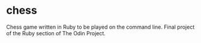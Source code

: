# chess
Chess game written in Ruby to be played on the command line. Final project of the Ruby section of The Odin Project. 
